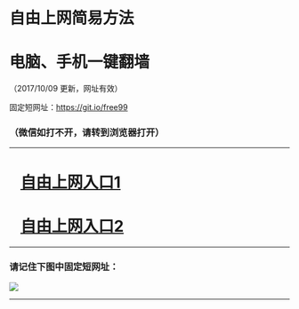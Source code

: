 ﻿# 自由上网简易方法

# 电脑、手机一键翻墙

（2017/10/09 更新，网址有效）

固定短网址：https://git.io/free99

### （微信如打不开，请转到浏览器打开）


***





# &nbsp;&nbsp; <a href="http://ft894112876.fwq-tz-1001.info/fwqtz01.html?t=100900117486 " target="_blank">自由上网入口1</a>
# &nbsp;&nbsp; <a href="http://ft3241019032.fwq-tz-1002.info/fwqtz02.html?t=100900122565 " target="_blank">自由上网入口2</a>
***

### 请记住下图中固定短网址：

<img src="https://s3-us-west-2.amazonaws.com/fwq-1001/yjfq-20170905okok.png" /> 


***

